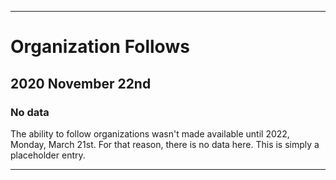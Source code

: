 
***

# Organization Follows

## 2020 November 22nd

### No data

The ability to follow organizations wasn't made available until 2022, Monday, March 21st. For that reason, there is no data here. This is simply a placeholder entry.

***
